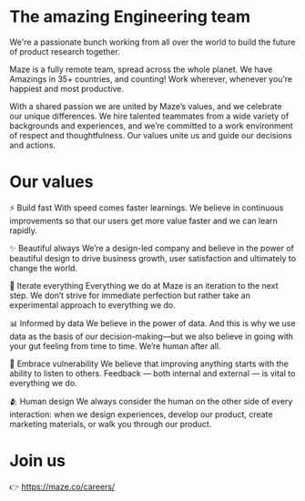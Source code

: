 # The amazing Engineering team

We're a passionate bunch working from all over the world to build the future of product research together.

Maze is a fully remote team, spread across the whole planet. We have Amazings in 35+ countries, and counting! Work wherever, whenever you’re happiest and most productive.

With a shared passion we are united by Maze’s values, and we celebrate our unique differences. We hire talented teammates from a wide variety of backgrounds and experiences, and we’re committed to a work environment of respect and thoughtfulness. Our values unite us and guide our decisions and actions.

# Our values

⚡️  Build fast
With speed comes faster learnings. We believe in continuous improvements so that our users get more value faster and we can learn rapidly.

✨  Beautiful always
We’re a design-led company and believe in the power of beautiful design to drive business growth, user satisfaction and ultimately to change the world.

🧪  Iterate everything
Everything we do at Maze is an iteration to the next step. We don’t strive for immediate perfection but rather take an experimental approach to everything we do.

📊  Informed by data
We believe in the power of data. And this is why we use data as the basis of our decision-making—but we also believe in going with your gut feeling from time to time. We’re human after all.

👶  Embrace vulnerability
We believe that improving anything starts with the ability to listen to others. Feedback — both internal and external — is vital to everything we do.

🫂  Human design
We always consider the human on the other side of every interaction: when we design experiences, develop our product, create marketing materials, or walk you through our product.

# Join us

👉 https://maze.co/careers/